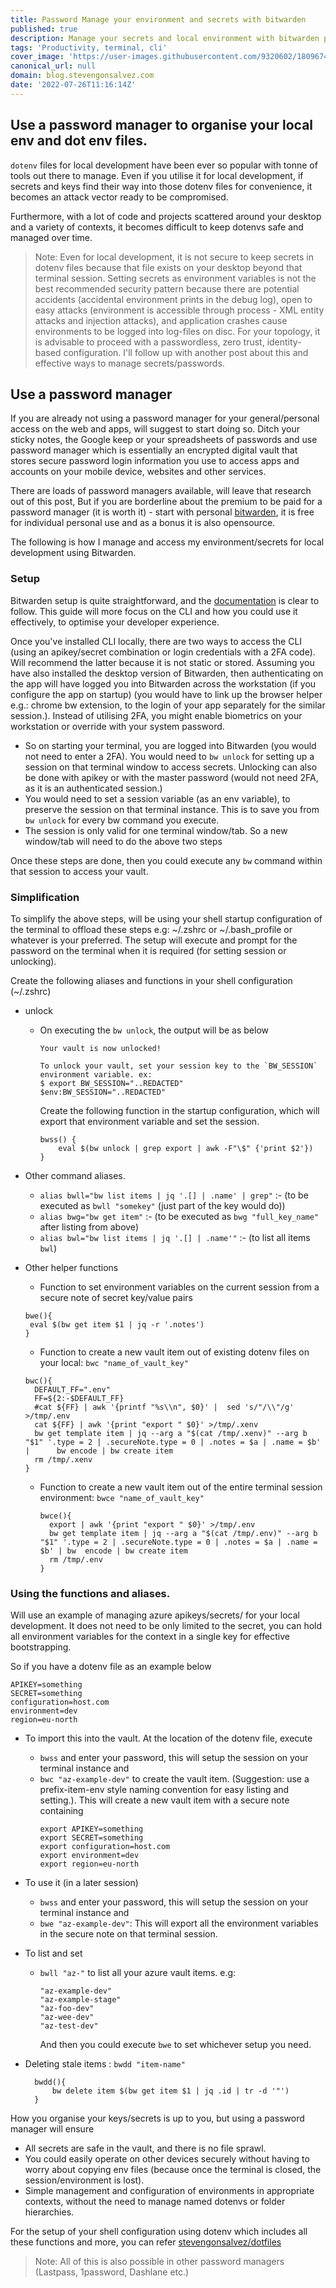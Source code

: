 ```yaml
---
title: Password Manage your environment and secrets with bitwarden
published: true
description: Manage your secrets and local environment with bitwarden password manager
tags: 'Productivity, terminal, cli'
cover_image: 'https://user-images.githubusercontent.com/9320602/180967423-6ca1e032-866d-4b61-9eac-7331886068c7.png'
canonical_url: null
domain: blog.stevengonsalvez.com
date: '2022-07-26T11:16:14Z'
---
```


## Use a password manager to organise your local env and dot env files.

`dotenv` files for local development have been ever so popular with tonne of tools out there to manage.  Even if you utilise it for local development, if secrets and keys find their way into those dotenv files for convenience, it becomes an attack vector ready to be compromised.

Furthermore, with a lot of code and projects scattered around your desktop and a variety of contexts, it becomes difficult to keep dotenvs safe and managed over time.

>Note: Even for local development, it is not secure to keep secrets in dotenv files because that file exists on your desktop beyond that terminal session. Setting secrets as environment variables is not the best recommended security pattern because there are potential accidents (accidental environment prints in the debug log), open to easy attacks (environment is accessible through process - XML entity attacks and injection attacks), and application crashes cause environments to be logged into log-files on disc. For your topology, it is advisable to proceed with a passwordless, zero trust, identity-based configuration. I'll follow up with another post about this and effective ways to manage secrets/passwords.

## Use a password manager

If you are already not using a password manager for your general/personal access on the web and apps, will suggest to start doing so. Ditch your sticky notes, the Google keep or your spreadsheets of passwords and use password manager which is essentially an encrypted digital vault that stores secure password login information you use to access apps and accounts on your mobile device, websites and other services.

There are loads of password managers available, will leave that research out of this post, But if you are borderline about the premium to be paid for a password manager (it is worth it) - start with personal [bitwarden](https://bitwarden.com/), it is free for individual personal use and as a bonus it is also opensource.

The following is how I manage and access my environment/secrets for local development using Bitwarden. 

### Setup

Bitwarden setup is quite straightforward, and the [documentation](https://bitwarden.com/help/getting-started-webvault/) is clear to follow. This guide will more focus on the CLI and how you could use it effectively, to optimise your developer experience.

Once you've installed CLI locally, there are two ways to access the CLI (using an apikey/secret combination or login credentials with a 2FA code). Will recommend the latter because it is not static or stored.
Assuming you have also installed the desktop version of Bitwarden, then authenticating on the app will have logged you into Bitwarden across the workstation (if you configure the app on startup) (you would have to link up the browser helper e.g.: chrome bw extension, to the login of your app separately for the similar session.).
Instead of utilising 2FA, you might enable biometrics on your workstation or override with your system password.

- So on starting your terminal, you are logged into Bitwarden (you would not need to enter a 2FA). You would need to `bw unlock` for setting up a session on that terminal window to access secrets. Unlocking can also be done with apikey or with the master password (would not need 2FA, as it is an authenticated session.)
- You would need to set a session variable (as an env variable), to preserve the session on that terminal instance. This is to save you from `bw unlock` for every bw command you execute.
- The session is only valid for one terminal window/tab. So a new window/tab will need to do the above two steps

Once these steps are done, then you could execute any `bw` command within that session to access your vault. 


### Simplification

To simplify the above steps, will be using your shell startup configuration of the terminal to offload these steps e.g: ~/.zshrc or ~/.bash_profile or whatever is your preferred. The setup will execute and prompt for the password on the terminal when it is required (for setting session or unlocking).

Create the following aliases and functions in your shell configuration (~/.zshrc)

- unlock
  - On executing the `bw unlock`, the output will be as below
     ```
     Your vault is now unlocked!

     To unlock your vault, set your session key to the `BW_SESSION` environment variable. ex:
     $ export BW_SESSION="..REDACTED"
     $env:BW_SESSION="..REDACTED"
     ```       
    
    Create the following function in the startup configuration, which will export that environment variable and set the session.

     ```
     bwss() {
         eval $(bw unlock | grep export | awk -F"\$" {'print $2'})
     }
    ```
- Other command aliases.
  

    - `alias bwll="bw list items | jq '.[] | .name' | grep"` :- (to be executed as `bwll "somekey"` (just part of the key would do))
    - `alias bwg="bw get item"` :- (to be executed as `bwg "full_key_name"` after listing from above)
    - `alias bwl="bw list items | jq '.[] | .name'"` :- (to list all items `bwl`)

- Other helper functions
  
  - Function to set environment variables on the current session from a secure note of secret key/value pairs
   ```
   bwe(){
    eval $(bw get item $1 | jq -r '.notes')
   }
   ```
  
  - Function to create a new vault item out of existing dotenv files on your local: `bwc "name_of_vault_key"`
   ```
   bwc(){
     DEFAULT_FF=".env"
     FF=${2:-$DEFAULT_FF}
     #cat ${FF} | awk '{printf "%s\\n", $0}' |  sed 's/"/\\"/g' >/tmp/.env
     cat ${FF} | awk '{print "export " $0}' >/tmp/.xenv
     bw get template item | jq --arg a "$(cat /tmp/.xenv)" --arg b "$1" '.type = 2 | .secureNote.type = 0 | .notes = $a | .name = $b' |      bw encode | bw create item
     rm /tmp/.xenv
   }
   ```

  - Function to create a new vault item out of the entire terminal session environment: `bwce "name_of_vault_key"`
    
    ```
    bwce(){
      export | awk '{print "export " $0}' >/tmp/.env
      bw get template item | jq --arg a "$(cat /tmp/.env)" --arg b "$1" '.type = 2 | .secureNote.type = 0 | .notes = $a | .name = $b' | bw  encode | bw create item
      rm /tmp/.env
    }
    ```
   
### Using the functions and aliases.

Will use an example of managing azure apikeys/secrets/ for your local development. It does not need to be only limited to the secret, you can hold all environment variables for the context in a single key for effective bootstrapping.

So if you have a dotenv file as an example below

```
APIKEY=something
SECRET=something
configuration=host.com
environment=dev
region=eu-north
```

- To import this into the vault. At the location of the dotenv file, execute 
    - `bwss` and enter your password, this will setup the session on your terminal instance and
    - `bwc "az-example-dev"` to create the vault item. (Suggestion: use a prefix-item-env style naming convention for easy listing and setting.). This will create a new vault item with a secure note containing
       ```
       export APIKEY=something
       export SECRET=something
       export configuration=host.com
       export environment=dev
       export region=eu-north
       ```

- To use it (in a later session)
    - `bwss` and enter your password, this will setup the session on your terminal instance and
    - `bwe "az-example-dev"`: This will export all the environment variables in the secure note on that terminal session. 

- To list and set
    - `bwll "az-"` to list all your azure vault items. e.g:
      
      ```
      "az-example-dev"
      "az-example-stage"
      "az-foo-dev"
      "az-wee-dev"
      "az-test-dev"
      ```
      And then you could execute `bwe` to set whichever setup you need.

- Deleting stale items : `bwdd "item-name"`

    ```
      bwdd(){
	      bw delete item $(bw get item $1 | jq .id | tr -d '"')
      }
    ```

How you organise your keys/secrets is up to you, but using a password manager will ensure 
- All secrets are safe in the vault, and there is no file sprawl.
- You could easily operate on other devices securely without having to worry about copying env files (because once the terminal is closed, the session/environment is lost).
- Simple management and configuration of environments in appropriate contexts, without the need to manage named dotenvs or folder hierarchies.

For the setup of your shell configuration using dotenv which includes all these functions and more, you can refer [stevengonsalvez/dotfiles](https://github.com/stevengonsalvez/dotfiles)

>Note: All of this is also possible in other password managers (Lastpass, 1password, Dashlane etc.)

